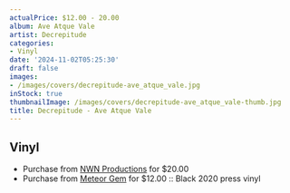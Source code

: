 ```yaml
---
actualPrice: $12.00 - 20.00
album: Ave Atque Vale
artist: Decrepitude
categories:
- Vinyl
date: '2024-11-02T05:25:30'
draft: false
images:
- /images/covers/decrepitude-ave_atque_vale.jpg
inStock: true
thumbnailImage: /images/covers/decrepitude-ave_atque_vale-thumb.jpg
title: Decrepitude - Ave Atque Vale
---
```


## Vinyl
* Purchase from [NWN Productions](http://shop.nwnprod.com/index.php?route=product/product&path=75&product_id=8193&sort=pd.name&order=ASC) for $20.00
* Purchase from [Meteor Gem](https://meteor-gem.com/products/used-decrepitude-ave-atque-vale-lp) for $12.00 :: Black 2020 press vinyl
